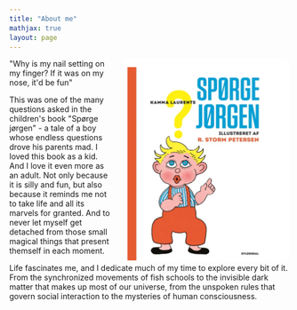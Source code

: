 ```yaml
---
title: "About me"
mathjax: true
layout: page
---
```


<img align="right" src="/assets/spgjrgn.png" width="300" style="margin-left: 20px; border-radius: 8px;">

"Why is my nail setting on my finger? If it was on my nose, it'd be fun"

This was one of the many questions asked in the children's book "Spørge jørgen" - a tale of a boy whose endless questions drove his parents mad. I loved this book as a kid. And I love it even more as an adult. Not only because it is silly and fun, but also because it reminds me not to take life and all its marvels for granted. And to never let myself get detached from those small magical things that present themself in each moment. 

Life fascinates me, and I dedicate much of my time to explore every bit of it. From the synchronized movements of fish schools to the invisible dark matter that makes up most of our universe, from the unspoken rules that govern social interaction to the mysteries of human consciousness.

